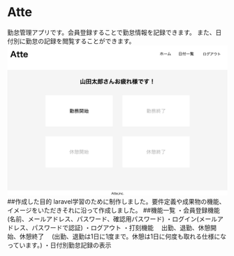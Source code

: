 # Atte
勤怠管理アプリです。会員登録することで勤怠情報を記録できます。
また、日付別に勤怠の記録を閲覧することができます。
![Atteトップ画像](https://github.com/riechii/20231101_atte/blob/main/Atte_top.png)
##作成した目的
laravel学習のために制作しました。要件定義や成果物の機能、イメージをいただきそれに沿って作成しました。
##機能一覧
・会員登録機能(名前、メールアドレス、パスワード、確認用パスワード)
・ログイン(メールアドレス、パスワードで認証)
・ログアウト
・打刻機能
　出勤、退勤、休憩開始、休憩終了
　(出勤、退勤は1日に1度まで。休憩は1日に何度も取れる仕様になっています。)
・日付別勤怠記録の表示
